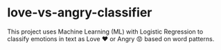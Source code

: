 # love-vs-angry-classifier
This project uses Machine Learning (ML) with Logistic Regression to classify emotions in text as Love ❤️ or Angry 😡 based on word patterns.
